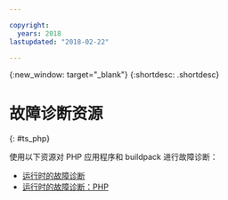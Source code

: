 ```yaml
---

copyright:
  years: 2018
lastupdated: "2018-02-22"

---
```


{:new_window: target="_blank"}
{:shortdesc: .shortdesc}

# 故障诊断资源
{: #ts_php}

使用以下资源对 PHP 应用程序和 buildpack 进行故障诊断：

* [运行时的故障诊断](../common/ts_runtimes.html#runtimes)
* [运行时的故障诊断：PHP](../common/ts_runtimes.html#ts_php)
